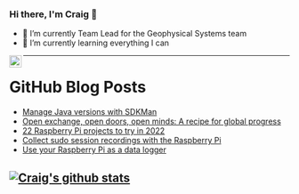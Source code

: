 ### Hi there, I'm Craig 👋

<!--
**CraigTeelFugro/CraigTeelFugro** is a ✨ _special_ ✨ repository because its `README.md` (this file) appears on your GitHub profile.

Here are some ideas to get you started:
-->

- 🔭 I’m currently Team Lead for the Geophysical Systems team
- 🌱 I’m currently learning everything I can

[<img align="left" alt="Craig Teel | LinkedIn" width="22px" src="https://cdn.jsdelivr.net/npm/simple-icons@v3/icons/linkedin.svg" />][linkedin]

---

# GitHub Blog Posts

<!-- BLOG-POST-LIST:START -->
- [Manage Java versions with SDKMan](https://opensource.com/article/22/3/manage-java-versions-sdkman)
- [Open exchange, open doors, open minds: A recipe for global progress](https://opensource.com/open-organization/22/3/open-history-human-progress)
- [22 Raspberry Pi projects to try in 2022](https://opensource.com/article/22/3/raspberry-pi-projects-2022)
- [Collect sudo session recordings with the Raspberry Pi](https://opensource.com/article/22/3/sudo-session-recordings-raspberry-pi)
- [Use your Raspberry Pi as a data logger](https://opensource.com/article/22/3/raspberry-pi-data-logger)
<!-- BLOG-POST-LIST:END -->

## [![Craig's github stats](https://github-readme-stats.vercel.app/api?username=craigteelfugro)](https://github.com/anuraghazra/github-readme-stats)


[linkedin]: https://linkedin.com/in/craig-teel-b8786771
